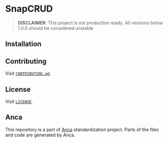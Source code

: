 # SnapCRUD

> **DISCLAIMER**: This project is not production ready. All versions below 1.0.0 should be considered unstable

## Installation

## Contributing

Visit [`CONTRIBUTING.md`](CONTRIBUTING.md).

## License

Visit [`LICENSE`](LICENSE).

## Anca

This repository is a part of [Anca](https://github.com/cinnabar-forge/anca) standardization project. Parts of the files and code are generated by Anca.
